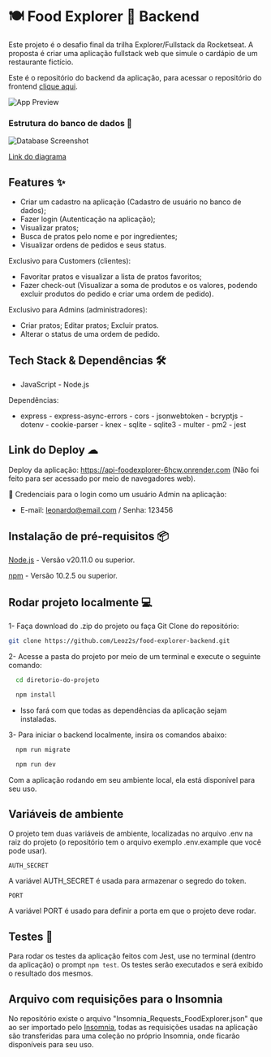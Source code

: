 
# 🍽 Food Explorer 🚀 Backend

Este projeto é o desafio final da trilha Explorer/Fullstack da Rocketseat. A proposta é criar uma aplicação fullstack web que simule o cardápio de um restaurante fictício.

Este é o repositório do backend da aplicação, para acessar o repositório do frontend [clique aqui](https://github.com/Leoz2s/food-explorer-frontend).

![App Preview](https://i.imgur.com/SyMNTAF.png)


### Estrutura do banco de dados 📝
![Database Screenshot](https://i.imgur.com/uTQQsjt.png)

[Link do diagrama](https://drawsql.app/teams/main-team-14/diagrams/food-explorer)


## Features ✨
- Criar um cadastro na aplicação (Cadastro de usuário no banco de dados);
- Fazer login (Autenticação na aplicação);
- Visualizar pratos;
- Busca de pratos pelo nome e por ingredientes;
- Visualizar ordens de pedidos e seus status.

Exclusivo para Customers (clientes):
- Favoritar pratos e visualizar a lista de pratos favoritos;
- Fazer check-out (Visualizar a soma de produtos e os valores, podendo excluir produtos do pedido e criar uma ordem de pedido).

Exclusivo para Admins (administradores):
- Criar pratos; Editar pratos; Excluir pratos.
- Alterar o status de uma ordem de pedido.


## Tech Stack & Dependências 🛠
- JavaScript - Node.js

Dependências:
- express - express-async-errors - cors - jsonwebtoken - bcryptjs - dotenv - cookie-parser - knex - sqlite - sqlite3 - multer - pm2 - jest


## Link do Deploy ☁
Deploy da aplicação: https://api-foodexplorer-6hcw.onrender.com (Não foi feito para ser acessado por meio de navegadores web).

🔑 Credenciais para o login como um usuário Admin na aplicação:

- E-mail: leonardo@email.com / Senha: 123456



## Instalação de pré-requisitos 📦
[Node.js](https://nodejs.org/en) - Versão v20.11.0 ou superior.

[npm](https://www.npmjs.com/) - Versão 10.2.5 ou superior.
    
## Rodar projeto localmente 💻

1- Faça download do .zip do projeto ou faça Git Clone do repositório:
```bash
git clone https://github.com/Leoz2s/food-explorer-backend.git
```

2- Acesse a pasta do projeto por meio de um terminal e execute o seguinte comando:

```bash
  cd diretorio-do-projeto

  npm install
```
- Isso fará com que todas as dependências da aplicação sejam instaladas.

3- Para iniciar o backend localmente, insira os comandos abaixo:

```bash
  npm run migrate

  npm run dev
```
Com a aplicação rodando em seu ambiente local, ela está disponível para seu uso.

## Variáveis de ambiente

O projeto tem duas variáveis de ambiente, localizadas no arquivo .env na raiz do projeto (o repositório tem o arquivo exemplo .env.example que você pode usar). 

`AUTH_SECRET`

A variável AUTH_SECRET é usada para armazenar o segredo do token. 

`PORT`

A variável PORT é usado para definir a porta em que o projeto deve rodar.

## Testes 🏹

Para rodar os testes da aplicação feitos com Jest, use no terminal (dentro da aplicação) o prompt `npm test`. Os testes serão executados e será exibido o resultado dos mesmos.

## Arquivo com requisições para o Insomnia

No repositório existe o arquivo "Insomnia_Requests_FoodExplorer.json" que ao ser importado pelo [Insomnia](https://insomnia.rest/download), todas as requisições usadas na aplicação são transferidas para uma coleção no próprio Insomnia, onde ficarão disponíveis para seu uso.
